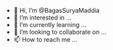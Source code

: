 - 👋 Hi, I’m @BagasSuryaMaddia
- 👀 I’m interested in ...
- 🌱 I’m currently learning ...
- 💞️ I’m looking to collaborate on ...
- 📫 How to reach me ...

<!---
BagasSuryaMaddia/BagasSuryaMaddia is a ✨ special ✨ repository because its `README.md` (this file) appears on your GitHub profile.
You can click the Preview link to take a look at your changes.
--->
